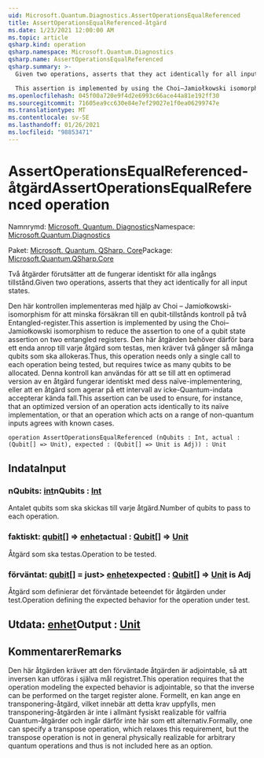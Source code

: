 ```yaml
---
uid: Microsoft.Quantum.Diagnostics.AssertOperationsEqualReferenced
title: AssertOperationsEqualReferenced-åtgärd
ms.date: 1/23/2021 12:00:00 AM
ms.topic: article
qsharp.kind: operation
qsharp.namespace: Microsoft.Quantum.Diagnostics
qsharp.name: AssertOperationsEqualReferenced
qsharp.summary: >-
  Given two operations, asserts that they act identically for all input states.

  This assertion is implemented by using the Choi–Jamiołkowski isomorphism to reduce the assertion to one of a qubit state assertion on two entangled registers. Thus, this operation needs only a single call to each operation being tested, but requires twice as many qubits to be allocated. This assertion can be used to ensure, for instance, that an optimized version of an operation acts identically to its naïve implementation, or that an operation which acts on a range of non-quantum inputs agrees with known cases.
ms.openlocfilehash: 045f00a720e9f4d2e6993c66ace44a81e192ff30
ms.sourcegitcommit: 71605ea9cc630e84e7ef29027e1f0ea06299747e
ms.translationtype: MT
ms.contentlocale: sv-SE
ms.lasthandoff: 01/26/2021
ms.locfileid: "98853471"
---
```

# <a name="assertoperationsequalreferenced-operation"></a><span data-ttu-id="3f400-102">AssertOperationsEqualReferenced-åtgärd</span><span class="sxs-lookup"><span data-stu-id="3f400-102">AssertOperationsEqualReferenced operation</span></span>

<span data-ttu-id="3f400-103">Namnrymd: [Microsoft. Quantum. Diagnostics](xref:Microsoft.Quantum.Diagnostics)</span><span class="sxs-lookup"><span data-stu-id="3f400-103">Namespace: [Microsoft.Quantum.Diagnostics](xref:Microsoft.Quantum.Diagnostics)</span></span>

<span data-ttu-id="3f400-104">Paket: [Microsoft. Quantum. QSharp. Core](https://nuget.org/packages/Microsoft.Quantum.QSharp.Core)</span><span class="sxs-lookup"><span data-stu-id="3f400-104">Package: [Microsoft.Quantum.QSharp.Core](https://nuget.org/packages/Microsoft.Quantum.QSharp.Core)</span></span>


<span data-ttu-id="3f400-105">Två åtgärder förutsätter att de fungerar identiskt för alla ingångs tillstånd.</span><span class="sxs-lookup"><span data-stu-id="3f400-105">Given two operations, asserts that they act identically for all input states.</span></span>

<span data-ttu-id="3f400-106">Den här kontrollen implementeras med hjälp av Choi – Jamiołkowski-isomorphism för att minska försäkran till en qubit-tillstånds kontroll på två Entangled-register.</span><span class="sxs-lookup"><span data-stu-id="3f400-106">This assertion is implemented by using the Choi–Jamiołkowski isomorphism to reduce the assertion to one of a qubit state assertion on two entangled registers.</span></span>
<span data-ttu-id="3f400-107">Den här åtgärden behöver därför bara ett enda anrop till varje åtgärd som testas, men kräver två gånger så många qubits som ska allokeras.</span><span class="sxs-lookup"><span data-stu-id="3f400-107">Thus, this operation needs only a single call to each operation being tested, but requires twice as many qubits to be allocated.</span></span>
<span data-ttu-id="3f400-108">Denna kontroll kan användas för att se till att en optimerad version av en åtgärd fungerar identiskt med dess naïve-implementering, eller att en åtgärd som agerar på ett intervall av icke-Quantum-indata accepterar kända fall.</span><span class="sxs-lookup"><span data-stu-id="3f400-108">This assertion can be used to ensure, for instance, that an optimized version of an operation acts identically to its naïve implementation, or that an operation which acts on a range of non-quantum inputs agrees with known cases.</span></span>

```qsharp
operation AssertOperationsEqualReferenced (nQubits : Int, actual : (Qubit[] => Unit), expected : (Qubit[] => Unit is Adj)) : Unit
```


## <a name="input"></a><span data-ttu-id="3f400-109">Indata</span><span class="sxs-lookup"><span data-stu-id="3f400-109">Input</span></span>

### <a name="nqubits--int"></a><span data-ttu-id="3f400-110">nQubits: [int](xref:microsoft.quantum.lang-ref.int)</span><span class="sxs-lookup"><span data-stu-id="3f400-110">nQubits : [Int](xref:microsoft.quantum.lang-ref.int)</span></span>

<span data-ttu-id="3f400-111">Antalet qubits som ska skickas till varje åtgärd.</span><span class="sxs-lookup"><span data-stu-id="3f400-111">Number of qubits to pass to each operation.</span></span>


### <a name="actual--qubit--unit"></a><span data-ttu-id="3f400-112">faktiskt: [qubit](xref:microsoft.quantum.lang-ref.qubit)[] => [enhet](xref:microsoft.quantum.lang-ref.unit)</span><span class="sxs-lookup"><span data-stu-id="3f400-112">actual : [Qubit](xref:microsoft.quantum.lang-ref.qubit)[] => [Unit](xref:microsoft.quantum.lang-ref.unit)</span></span> 

<span data-ttu-id="3f400-113">Åtgärd som ska testas.</span><span class="sxs-lookup"><span data-stu-id="3f400-113">Operation to be tested.</span></span>


### <a name="expected--qubit--unit--is-adj"></a><span data-ttu-id="3f400-114">förväntat: [qubit](xref:microsoft.quantum.lang-ref.qubit)[] = just> [enhet](xref:microsoft.quantum.lang-ref.unit)</span><span class="sxs-lookup"><span data-stu-id="3f400-114">expected : [Qubit](xref:microsoft.quantum.lang-ref.qubit)[] => [Unit](xref:microsoft.quantum.lang-ref.unit)  is Adj</span></span>

<span data-ttu-id="3f400-115">Åtgärd som definierar det förväntade beteendet för åtgärden under test.</span><span class="sxs-lookup"><span data-stu-id="3f400-115">Operation defining the expected behavior for the operation under test.</span></span>



## <a name="output--unit"></a><span data-ttu-id="3f400-116">Utdata: [enhet](xref:microsoft.quantum.lang-ref.unit)</span><span class="sxs-lookup"><span data-stu-id="3f400-116">Output : [Unit](xref:microsoft.quantum.lang-ref.unit)</span></span>



## <a name="remarks"></a><span data-ttu-id="3f400-117">Kommentarer</span><span class="sxs-lookup"><span data-stu-id="3f400-117">Remarks</span></span>

<span data-ttu-id="3f400-118">Den här åtgärden kräver att den förväntade åtgärden är adjointable, så att inversen kan utföras i själva mål registret.</span><span class="sxs-lookup"><span data-stu-id="3f400-118">This operation requires that the operation modeling the expected behavior is adjointable, so that the inverse can be performed on the target register alone.</span></span>
<span data-ttu-id="3f400-119">Formellt, en kan ange en transponering-åtgärd, vilket innebär att detta krav uppfylls, men transponering-åtgärden är inte i allmänt fysiskt realizable för valfria Quantum-åtgärder och ingår därför inte här som ett alternativ.</span><span class="sxs-lookup"><span data-stu-id="3f400-119">Formally, one can specify a transpose operation, which relaxes this requirement, but the transpose operation is not in general physically realizable for arbitrary quantum operations and thus is not included here as an option.</span></span>